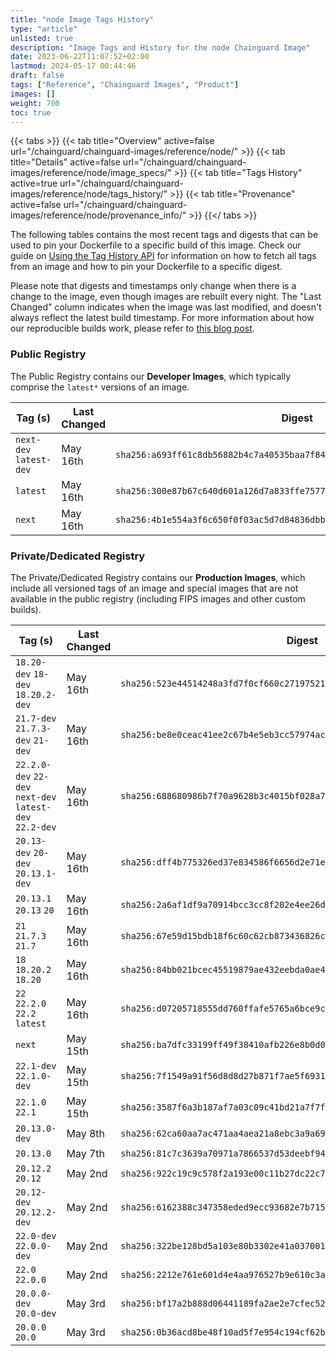```yaml
---
title: "node Image Tags History"
type: "article"
unlisted: true
description: "Image Tags and History for the node Chainguard Image"
date: 2023-06-22T11:07:52+02:00
lastmod: 2024-05-17 00:44:46
draft: false
tags: ["Reference", "Chainguard Images", "Product"]
images: []
weight: 700
toc: true
---
```


{{< tabs >}}
{{< tab title="Overview" active=false url="/chainguard/chainguard-images/reference/node/" >}}
{{< tab title="Details" active=false url="/chainguard/chainguard-images/reference/node/image_specs/" >}}
{{< tab title="Tags History" active=true url="/chainguard/chainguard-images/reference/node/tags_history/" >}}
{{< tab title="Provenance" active=false url="/chainguard/chainguard-images/reference/node/provenance_info/" >}}
{{</ tabs >}}

The following tables contains the most recent tags and digests that can be used to pin your Dockerfile to a specific build of this image. Check our guide on [Using the Tag History API](/chainguard/chainguard-images/using-the-tag-history-api/) for information on how to fetch all tags from an image and how to pin your Dockerfile to a specific digest.

Please note that digests and timestamps only change when there is a change to the image, even though images are rebuilt every night. The "Last Changed" column indicates when the image was last modified, and doesn't always reflect the latest build timestamp. For more information about how our reproducible builds work, please refer to [this blog post](https://www.chainguard.dev/unchained/reproducing-chainguards-reproducible-image-builds).

### Public Registry
The Public Registry contains our **Developer Images**, which typically comprise the `latest*` versions of an image.

| Tag (s)                  | Last Changed | Digest                                                                    |
|--------------------------|--------------|---------------------------------------------------------------------------|
|  `next-dev` `latest-dev` | May 16th     | `sha256:a693ff61c8db56882b4c7a40535baa7f8488da626c9a174ebf5de09d87f87d93` |
|  `latest`                | May 16th     | `sha256:300e87b67c640d601a126d7a833ffe757759baa1ec2d209bfe3eb96fd1cc27cd` |
|  `next`                  | May 16th     | `sha256:4b1e554a3f6c650f0f03ac5d7d84836dbb24e71e54a31b7d36f8758a976a8a92` |


### Private/Dedicated Registry
The Private/Dedicated Registry contains our **Production Images**, which include all versioned tags of an image and special images that are not available in the public registry (including FIPS images and other custom builds).

| Tag (s)                                                   | Last Changed | Digest                                                                    |
|-----------------------------------------------------------|--------------|---------------------------------------------------------------------------|
|  `18.20-dev` `18-dev` `18.20.2-dev`                       | May 16th     | `sha256:523e44514248a3fd7f0cf660c271975214e8879c8a9f89369ee3f3d9165cb7da` |
|  `21.7-dev` `21.7.3-dev` `21-dev`                         | May 16th     | `sha256:be8e0ceac41ee2c67b4e5eb3cc57974ac2dd0093f3b75d8848b4f98fd6b79160` |
|  `22.2.0-dev` `22-dev` `next-dev` `latest-dev` `22.2-dev` | May 16th     | `sha256:688680986b7f70a9628b3c4015bf028a7bb41606e2ba7ab49b38f3ceb6af1e01` |
|  `20.13-dev` `20-dev` `20.13.1-dev`                       | May 16th     | `sha256:dff4b775326ed37e834586f6656d2e71ec233dc40c5ddb49ec349e560d28f1c7` |
|  `20.13.1` `20.13` `20`                                   | May 16th     | `sha256:2a6af1df9a70914bcc3cc8f202e4ee26d024e1efc7a22679fecc19a650831a30` |
|  `21` `21.7.3` `21.7`                                     | May 16th     | `sha256:67e59d15bdb18f6c60c62cb873436826ca7264c74a95140b6dd4365a94d36269` |
|  `18` `18.20.2` `18.20`                                   | May 16th     | `sha256:84bb021bcec45519879ae432eebda0ae47c47cf84610dcb6517c048b51253572` |
|  `22` `22.2.0` `22.2` `latest`                            | May 16th     | `sha256:d07205718555dd760ffafe5765a6bce9c4cc0464c189620d6d924c120dc145db` |
|  `next`                                                   | May 15th     | `sha256:ba7dfc33199ff49f38410afb226e8b0d0c1a0654b279de8029fd78ac6aa73be6` |
|  `22.1-dev` `22.1.0-dev`                                  | May 15th     | `sha256:7f1549a91f56d8d8d27b871f7ae5f693157ac7be75bfd941d1dff48f84104600` |
|  `22.1.0` `22.1`                                          | May 15th     | `sha256:3587f6a3b187af7a03c09c41bd21a7f7fc75c5f07108299d3aec281c6ffbae76` |
|  `20.13.0-dev`                                            | May 8th      | `sha256:62ca60aa7ac471aa4aea21a8ebc3a9a69f652fbc5ab1f22dfe423fb4c4e53e9a` |
|  `20.13.0`                                                | May 7th      | `sha256:81c7c3639a70971a7866537d53deebf94b3eedd1e927034493d47c229ebe9656` |
|  `20.12.2` `20.12`                                        | May 2nd      | `sha256:922c19c9c578f2a193e00c11b27dc22c7354e486017dea73b3fb7fa6a31cc5c0` |
|  `20.12-dev` `20.12.2-dev`                                | May 2nd      | `sha256:6162388c347358eded9ecc93682e7b715b39f63f30fc8394488e9eeabc1e0fd9` |
|  `22.0-dev` `22.0.0-dev`                                  | May 2nd      | `sha256:322be128bd5a103e80b3302e41a037001d7d5b550683153db9bd7ffeb18f84fd` |
|  `22.0` `22.0.0`                                          | May 2nd      | `sha256:2212e761e601d4e4aa976527b9e610c3ac3ba6984987451128da61ddc12df585` |
|  `20.0.0-dev` `20.0-dev`                                  | May 3rd      | `sha256:bf17a2b888d06441189fa2ae2e7cfec52a040222a15c4ec8f3bcf390e802b460` |
|  `20.0.0` `20.0`                                          | May 3rd      | `sha256:0b36acd8be48f10ad5f7e954c194cf62be13ae4eb5d6f7a998beac7d5938cbe0` |

